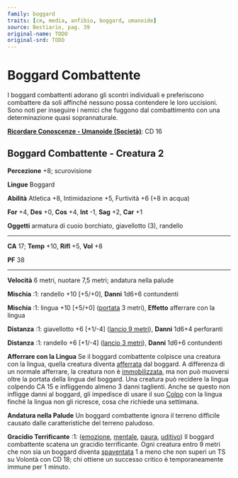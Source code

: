 ```yaml
---
family: boggard
traits: [cm, media, anfibio, boggard, umanoide]
source: Bestiario, pag. 39
original-name: TODO
original-srd: TODO
---
```


# Boggard Combattente

I boggard combattenti adorano gli scontri individuali e preferiscono combattere
da soli affinché nessuno possa contendere le loro uccisioni. Sono noti per
inseguire i nemici che fuggono dal combattimento con una determinazione quasi
soprannaturale.

**[Ricordare Conoscenze - Umanoide (Società)](/azioni/abilita/ricordare-conoscenze)**:
CD 16

## Boggard Combattente - Creatura 2

**Percezione** +8; scurovisione

**Lingue** Boggard

**Abilità** Atletica +8, Intimidazione +5, Furtività +6 (+8 in acqua)

**For** +4, **Des** +0, **Cos** +4, **Int** -1, **Sag** +2, **Car** +1

**Oggetti** armatura di cuoio borchiato, giavellotto (3), randello

---

**CA** 17; **Temp** +10, **Rifl** +5, **Vol** +8

**PF** 38

---

**Velocità** 6 metri, nuotare 7,5 metri; andatura nella palude

**Mischia** :1: randello +10 \[+5/+0], **Danni** 1d6+6 contundenti

**Mischia** :1: lingua +10 \[+5/+0] ([portata](/tratti/portata) 3 metri),
**Effetto** afferrare con la lingua

**Distanza** :1: giavellotto +6 \[+1/-4] ([lancio 9 metri](/tratti/lancio)),
**Danni** 1d6+4 perforanti

**Distanza** :1: randello +6 \[+1/-4] ([lancio 3 metri](/tratti/lancio)),
**Danni** 1d6+6 contundenti

**Afferrare con la Lingua** Se il boggard combattente colpisce una creatura con
la lingua, quella creatura diventa [afferrata](/condizioni/afferrato) dal
boggard. A differenza di un normale afferrare, la creatura non è
[immobilizzata](/condizioni/immobilizzato), ma non può muoversi oltre la portata
della lingua del boggard. Una creatura può recidere la lingua colpendo CA 15 e
infliggendo almeno 3 danni taglienti. Anche se questo non infligge danni al
boggard, gli impedisce di usare il suo [Colpo](/azioni/colpire) con la lingua
finché la lingua non gli ricresce, cosa che richiede una settimana.

**Andatura nella Palude** Un boggard combattente ignora il terreno difficile
causato dalle caratteristiche del terreno paludoso.

**Gracidio Terrificante** :1: ([emozione](/tratti/emozione),
[mentale](/tratti/mentale), [paura](/tratti/paura), [uditivo](/tratti/uditivo))
Il boggard combattente scatena un gracidio terrificante. Ogni creatura entro 9
metri che non sia un boggard diventa [spaventata](/condizioni/spaventato) 1 a
meno che non superi un TS su Volontà con CD 18; chi ottiene un successo critico
è temporaneamente immune per 1 minuto.
